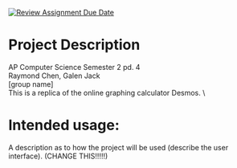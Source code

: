 [![Review Assignment Due Date](https://classroom.github.com/assets/deadline-readme-button-22041afd0340ce965d47ae6ef1cefeee28c7c493a6346c4f15d667ab976d596c.svg)](https://classroom.github.com/a/YxXKqIeT)
# Project Description

AP Computer Science Semester 2 pd. 4 \
Raymond Chen, Galen Jack \
[group name] \
This is a replica of the online graphing calculator Desmos. \

# Intended usage:

A description as to how the project will be used (describe the user interface). (CHANGE THIS!!!!!)
  
